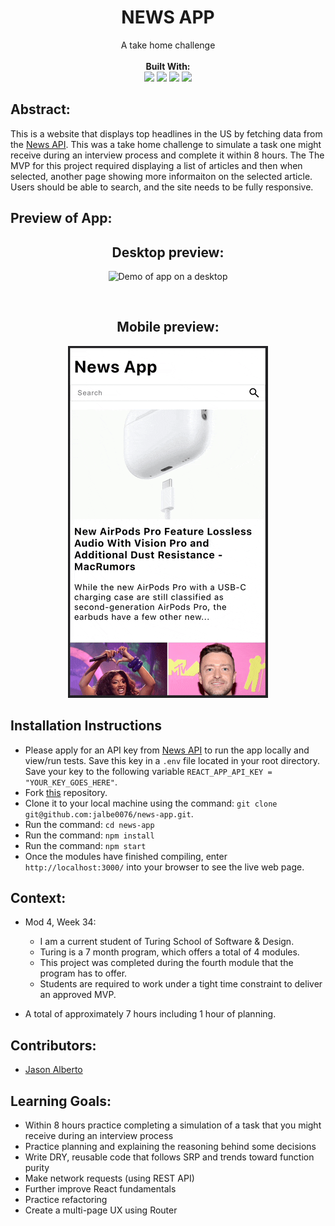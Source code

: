 <div align="center">
<h1> NEWS APP </h1>
A take home challenge
<br> 

<br>
<b>Built With:</b>
<br>

  <img src="https://img.shields.io/badge/React-20232A?style=for-the-badge&logo=react&logoColor=61DAFB" />
  <img src="https://img.shields.io/badge/JavaScript-323330?style=for-the-badge&logo=javascript&logoColor=F7DF1E" /> 
  <img src="https://img.shields.io/badge/Sass-CC6699.svg?style=for-the-badge&logo=Sass&logoColor=white" /> 
  <img src="https://img.shields.io/badge/HTML5-E34F26?style=for-the-badge&logo=html5&logoColor=white" />

</div>


## Abstract: 
This is a website that displays top headlines in the US by fetching data from the [News API](https://newsapi.org/). This was a take home challenge to simulate a task one might receive during an interview process and complete it within 8 hours. The The MVP for this project required displaying a list of articles and then when selected, another page showing more informaiton on the selected article. Users should be able to search, and the site needs to be fully responsive. 

## Preview of App:

<div align="center">

  <h2> Desktop preview: </h2>

  ![Demo of app on a desktop](public/news-app-desktop.gif) <!-- ADD journal preview here -->

  <br>

  <h2> Mobile preview: </h2>

  ![Demo of app on a cell phone](public/news-app-mobile.gif) <!-- ADD search preview here -->

</div>

## Installation Instructions 
- Please apply for an API key from [News API](https://newsapi.org/) to run the app locally and view/run tests. Save this key in a `.env` file located in your root directory. Save your key to the following variable `REACT_APP_API_KEY = "YOUR_KEY_GOES_HERE"`.
- Fork [this](https://github.com/jalbe0076/news-app) repository. 
- Clone it to your local machine using the command: `git clone git@github.com:jalbe0076/news-app.git`.
- Run the command: `cd news-app`
- Run the command: `npm install`
- Run the command: `npm start`
- Once the modules have finished compiling, enter `http://localhost:3000/` into your browser to see the live web page. 

## Context: 
- Mod 4, Week 34: 
  - I am a current student of Turing School of Software & Design. 
  - Turing is a 7 month program, which offers a total of 4 modules. 
  - This project was completed during the fourth module that the program has to offer. 
  - Students are required to work under a tight time constraint to deliver an approved MVP.

- A total of approximately 7 hours including 1 hour of planning. 

## Contributors: 
- [Jason Alberto](https://github.com/jalbe0076)

## Learning Goals:
- Within 8 hours practice completing a simulation of a task that you might receive during an interview process
- Practice planning and explaining the reasoning behind some decisions
- Write DRY, reusable code that follows SRP and trends toward function purity
- Make network requests (using REST API)
- Further improve React fundamentals
- Practice refactoring
- Create a multi-page UX using Router
